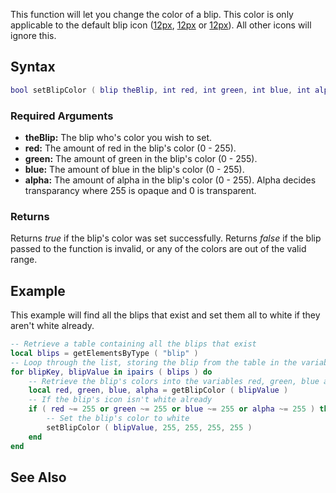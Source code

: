 This function will let you change the color of a blip. This color is only applicable to the default blip icon ([12px](/docs/image:blipid0s.png.md "wikilink"), [12px](/docs/image:blipid0u.png.md "wikilink") or [12px](/docs/image:blipid0d.png.md "wikilink")). All other icons will ignore this.

Syntax
------

``` lua
bool setBlipColor ( blip theBlip, int red, int green, int blue, int alpha )
```

### Required Arguments

-   **theBlip:** The blip who's color you wish to set.
-   **red:** The amount of red in the blip's color (0 - 255).
-   **green:** The amount of green in the blip's color (0 - 255).
-   **blue:** The amount of blue in the blip's color (0 - 255).
-   **alpha:** The amount of alpha in the blip's color (0 - 255). Alpha decides transparancy where 255 is opaque and 0 is transparent.

### Returns

Returns *true* if the blip's color was set successfully. Returns *false* if the blip passed to the function is invalid, or any of the colors are out of the valid range.

Example
-------

This example will find all the blips that exist and set them all to white if they aren't white already.

``` lua
-- Retrieve a table containing all the blips that exist
local blips = getElementsByType ( "blip" )
-- Loop through the list, storing the blip from the table in the variable blipValue
for blipKey, blipValue in ipairs ( blips ) do
    -- Retrieve the blip's colors into the variables red, green, blue and alpha
    local red, green, blue, alpha = getBlipColor ( blipValue )
    -- If the blip's icon isn't white already
    if ( red ~= 255 or green ~= 255 or blue ~= 255 or alpha ~= 255 ) then
        -- Set the blip's color to white
        setBlipColor ( blipValue, 255, 255, 255, 255 )
    end
end
```

See Also
--------
